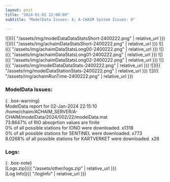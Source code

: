 ```yaml
---
layout: post
title: "2024-01-02 22:00:00"
subtitle: "ModelData Issues: 4; A-CHAIM System Issues: 0"

---
```


![]({{ "/assets/img/modelDataDataStatsShort-2400222.png" | relative_url }})
![]({{ "/assets/img/achaimDataStatsShort-2400222.png" | relative_url }})
![]({{ "/assets/img/achaimDataStatsLong00-2400222.png" | relative_url }})
![]({{ "/assets/img/achaimDataStatsLong01-2400222.png" | relative_url }})
![]({{ "/assets/img/achaimDataStatsLong02-2400222.png" | relative_url }})
![]({{ "/assets/img/modelDataDataStats-2400222.png" | relative_url }})
![]({{ "/assets/img/modelDataStationStats-2400222.png" | relative_url }})
![]({{ "/assets/img/achaimRunTime-2400222.png" | relative_url }})


### ModelData Issues:  
  
{: .box-warning}  
 ModelData report for 02-Jan-2024 22:15:10   
 /home/chaim/ACHAIM_SERVER/A-CHAIM/modelData/2024/002/22/modelData.mat   
 73.8647% of RIO absoprtion values are finite   
 0% of all possible stations for IONO were downloaded. x1318   
 0% of all possible stations for SENTINEL were downloaded. x773   
 8.0268% of all possible stations for KARTVERKET were downloaded. x26   
  


### Logs:  
  
{: .box-note}  
[Logs.zip]({{ "/assets/other/logs.zip" | relative_url }})  
[Log Info]({{ "/logInfo" | relative_url }})  
